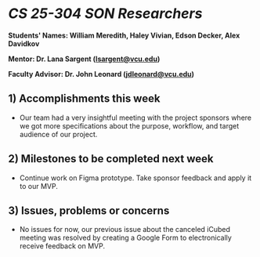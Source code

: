 # *CS 25-304 SON Researchers*

**Students' Names: William Meredith, Haley Vivian, Edson Decker, Alex Davidkov**

**Mentor: Dr. Lana Sargent (lsargent@vcu.edu)**

**Faculty Advisor: Dr. John Leonard (jdleonard@vcu.edu)**

## 1) Accomplishments this week ##
   - Our team had a very insightful meeting with the project sponsors where we got more specifications about the purpose, workflow, and target audience of our project.

## 2) Milestones to be completed next week ##
  - Continue work on Figma prototype. Take sponsor feedback and apply it to our MVP. 

## 3) Issues, problems or concerns ##
   - No issues for now, our previous issue about the canceled iCubed meeting was resolved by creating a Google Form to electronically receive feedback on MVP.


